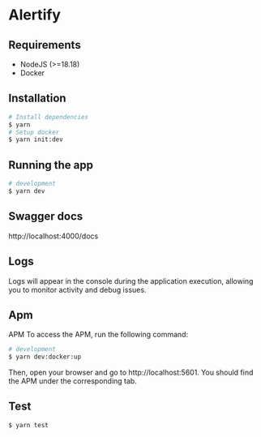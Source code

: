 # Alertify

## Requirements

- NodeJS (>=18.18)
- Docker

## Installation

```bash
# Install dependencies
$ yarn
# Setup docker
$ yarn init:dev
```

## Running the app

```bash
# development
$ yarn dev
```

## Swagger docs

http://localhost:4000/docs

## Logs

Logs will appear in the console during the application execution, allowing you to monitor activity and debug issues.

## Apm

APM
To access the APM, run the following command:

```bash
# development
$ yarn dev:docker:up
```

Then, open your browser and go to http://localhost:5601. You should find the APM under the corresponding tab.

## Test

```bash
$ yarn test
```
